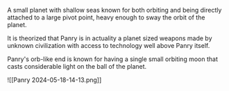 A small planet with shallow seas known for both orbiting and being directly attached to a large pivot point, heavy enough to sway the orbit of the planet.

It is theorized that Panry is in actuality a planet sized weapons made by unknown civilization with access to technology well above Panry itself. 

Panry's orb-like end is known for having a single small orbiting moon that casts considerable light on the ball of the planet.


![[Panry 2024-05-18-14-13.png]]